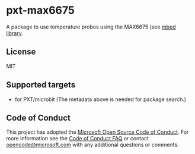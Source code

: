 # pxt-max6675
A package to use temperature probes using the MAX6675 (see [mbed library](https://developer.mbed.org/components/MAX6675-Thermocouple/).

## License
MIT

## Supported targets
* for PXT/microbit
(The metadata above is needed for package search.)

## Code of Conduct

This project has adopted the [Microsoft Open Source Code of Conduct](https://opensource.microsoft.com/codeofconduct/). For more information see the [Code of Conduct FAQ](https://opensource.microsoft.com/codeofconduct/faq/) or contact [opencode@microsoft.com](mailto:opencode@microsoft.com) with any additional questions or comments.
